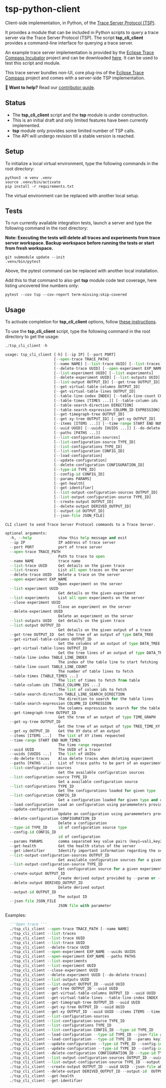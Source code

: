 # tsp-python-client

Client-side implementation, in Python, of the [Trace Server Protocol (TSP)][tsp].

It provides a module that can be included in Python scripts to query a trace server via the Trace Server Protocol (TSP).
The script **tsp_cli_client** provides a command-line interface for querying a trace server.

An example trace server implementation is provided by the [Eclipse Trace Compass Incubator][inc] project and can be downloaded [here][rcp].
It can be used to test this script and module.

This trace server bundles non-UI, core plug-ins of the [Eclipse Trace Compass][etc] project and comes with a server-side TSP implementation.

**👋 Want to help?** Read our [contributor guide][contributing].

## Status

- The **tsp_cli_client** script and the **tsp** module is under construction.
- This is an initial draft and only limited features have been currently implemented.
- **tsp** module only provides some limited number of TSP calls.
- The API will undergo revision till a stable version is reached.

## Setup

To initialize a local virtual environment, type the following commands in the root directory:

```shell
python3 -m venv .venv
source .venv/bin/activate
pip install -r requirements.txt
```

The virtual environment can be replaced with another local setup.

## Tests

To run currently available integration tests, launch a server and type the following command in the root directory:

**Note: Executing the tests will delete all traces and experiments from trace server workspace. Backup workspace before running the tests or start from fresh workspace.**

```shell
git submodule update --init
.venv/bin/pytest
```

Above, the pytest command can be replaced with another local installation.

Add this to that command to also get **tsp** module code test coverage, here listing uncovered line numbers only:

```shell
pytest --cov tsp --cov-report term-missing:skip-covered
```

## Usage

To activate completion for **tsp_cli_client** options, follow [these instructions][agc].

To use the **tsp_cli_client** script, type the following command in the root directory to get the usage:

```python
./tsp_cli_client -h

usage: tsp_cli_client [-h] [--ip IP] [--port PORT] 
                      [--open-trace TRACE_PATH]
                      [--name NAME] [--list-trace UUID] [--list-traces]
                      [--delete-trace UUID] [--open-experiment EXP_NAME]
                      [--list-experiment UUID] [--list-experiments]
                      [--delete-experiment UUID] [--list-outputs UUID]
                      [--list-output OUTPUT_ID] [--get-tree OUTPUT_ID]
                      [--get-virtual-table-columns OUTPUT_ID]
                      [--get-virtual-table-lines OUTPUT_ID] 
                      [--table-line-index INDEX] [--table-line-count COUNT]
                      [--table-times [TIMES ...]] [--table-column-ids [IDs ...]]
                      [--table-search-direction DIRECTION]
                      [--table-search-expression COLUMN_ID EXPRESSION]
                      [--get-timegraph-tree OUTPUT_ID] 
                      [--get-xy-tree OUTPUT_ID] [--get-xy OUTPUT_ID]
                      [--items [ITEMS ...]] [--time-range START END NUM_TIMES]
                      [--uuid UUID] [--uuids [UUIDS ...]] [--do-delete-traces]
                      [--paths [PATHS ...]]
                      [--list-configuration-sources] 
                      [--list-configuration-source TYPE_ID] 
                      [--list-configurations TYPE_ID]
                      [--list-configuration CONFIG_ID] 
                      [--load-configuration] 
                      [--update-configuration] 
                      [--delete-configuration CONFIGURATION_ID]
                      [--type-id TYPE_ID] 
                      [--config-id CONFIG_ID] 
                      [--params PARAMS]
                      [--get-health]
                      [--get-identifier]
                      [--list-output-configuration-sources OUTPUT_ID]
                      [--list-output-configuration-source TYPE_ID]
                      [--create-output OUTPUT_ID]
                      [--delete-output DERIVED_OUTPUT_ID]
                      [--output-id OUTPUT_ID]
                      [--json-file JSON_FILE]

CLI client to send Trace Server Protocol commands to a Trace Server.

optional arguments:
  -h, --help            show this help message and exit
  --ip IP               IP address of trace server
  --port PORT           port of trace server
  --open-trace TRACE_PATH
                        Path to trace to open
  --name NAME           trace name
  --list-trace UUID     Get details on the given trace
  --list-traces         List all open traces on the server
  --delete-trace UUID   Delete a trace on the server
  --open-experiment EXP_NAME
                        Open experiment on the server
  --list-experiment UUID
                        Get details on the given experiment
  --list-experiments    List all open experiments on the server
  --close-experiment UUID
                        Close an experiment on the server
  --delete-experiment UUID
                        Delete an experiment on the server
  --list-outputs UUID   Get details on the given trace
  --list-output OUTPUT_ID
                        Get details on the given output of a trace
  --get-tree OUTPUT_ID  Get the tree of an output of type DATA_TREE
  --get-virtual-table-columns OUTPUT_ID
                        Get the columns of an output of type DATA_TREE
  --get-virtual-table-lines OUTPUT_ID
                        Get the tree lines of an output of type DATA_TREE
  --table-line-index TABLE_LINE_INDEX
                        The index of the table line to start fetching
  --table-line-count TABLE_LINE_COUNT
                        The number of table lines to fetch
  --table-times [TABLE_TIMES ...]
                        The list of times to fetch from table
  --table-column-ids [TABLE_COLUMN_IDS ...]
                        The list of column ids to fetch
  --table-search-direction TABLE_LINE_SEARCH_DIRECTION
                        The direction to search for the table lines
  --table-search-expression COLUMN_ID EXPRESSION
                        The columns expression to search for the table lines
  --get-timegraph-tree OUTPUT_ID
                        Get the tree of an output of type TIME_GRAPH
  --get-xy-tree OUTPUT_ID
                        Get the tree of an output of type TREE_TIME_XY
  --get-xy OUTPUT_ID    Get the XY data of an output
  --items [ITEMS ...]   The list of XY items requested
  --time-range START END NUM_TIMES
                        The time range requested
  --uuid UUID           The UUID of a trace
  --uuids [UUIDS ...]   The list of UUIDs
  --do-delete-traces    Also delete traces when deleting experiment
  --paths [PATHS ...]   List of trace paths to be part of an experiment
  --list-configuration-sources
                        Get the available configuration sources
  --list-configuration-source TYPE_ID
                        Get a available configuration source
  --list-configurations TYPE_ID
                        Get the configurations loaded for given type
  --list-configuration CONFIG_ID
                        Get a configuration loaded for given type and config id
  --load-configuration  Load an configuration using paramemeters provided by --params
  --update-configuration
                        Update an configuration using paramemeters provided by --params
  --delete-configuration CONFIGURATION_ID
                        Delete a configuration
  --type-id TYPE_ID     id of configuration source type
  --config-id CONFIG_ID
                        id of configuration
  --params PARAMS       comma separated key value pairs (key1=val1,key2=val2)
  --get-health          Get the health status of the server
  --get-identifier      Identify important information regarding the server and the system
  --list-output-configuration-sources OUTPUT_ID
                        Get available configuration sources for a given experiment and output
  --list-output-configuration-source TYPE_ID
                        Get configuration source for a given experiment, output and type
  --create-output OUTPUT_ID
                        Create derived output provided by --param or --json-file
  --delete-output DERIVED_OUTPUT_ID
                        Delete derived output
  --output-id OUTPUT_ID
                        The output ID
  --json-file JSON_FILE
                        JSON file with parameter
```

Examples:
```python
  '''Open trace ''' 
  ./tsp_cli_client --open-trace TRACE_PATH [--name NAME]
  ./tsp_cli_client --list-traces
  ./tsp_cli_client --list-trace UUID
  ./tsp_cli_client --list-trace UUID
  ./tsp_cli_client --delete-trace UUID
  ./tsp_cli_client --open-experiment EXP_NAME --uuids UUIDS 
  ./tsp_cli_client --open-experiment EXP_NAME --paths PATHS
  ./tsp_cli_client --list-experiments
  ./tsp_cli_client --list-experiment UUID
  ./tsp_cli_client --close-experiment UUID
  ./tsp_cli_client --delete-experiment UUID [--do-delete-traces]
  ./tsp_cli_client --list-outputs UUID
  ./tsp_cli_client --list-output OUTPUT_ID --uuid UUID
  ./tsp_cli_client --get-tree OUTPUT_ID --uuid UUID
  ./tsp_cli_client --get-virtual-table-columns OUTPUT_ID --uuid UUID
  ./tsp_cli_client --get-virtual-table-lines --table-line-index INDEX --table-line-count COUNT --table-column-ids IDs --table-search-direction DIRECTION --table-search-expression COLUMN_ID EXPRESSION
  ./tsp_cli_client --get-timegraph-tree OUTPUT_ID --uuid UUID
  ./tsp_cli_client --get-xy-tree OUTPUT_ID --uuid UUID
  ./tsp_cli_client --get-xy OUTPUT_ID --uuid UUID --items ITEMS --time-range START END NUM_TIMES
  ./tsp_cli_client --list-configuration-sources
  ./tsp_cli_client --list-configuration-source TYPE_ID
  ./tsp_cli_client --list-configurations TYPE_ID
  ./tsp_cli_client --list-configuration CONFIG_ID --type-id TYPE_ID
  ./tsp_cli_client --load-configuration --type-id TYPE_ID --json-file absolute-path-to-json-file
  ./tsp_cli_client --load-configuration --type-id TYPE_ID --params key1:value1
  ./tsp_cli_client --update-configuration --type-id TYPE_ID --config-id CONFIG_ID --json-file absolute-path-to-json-file
  ./tsp_cli_client --update-configuration --type-id TYPE_ID --config-id CONFIG_ID --params key1=value1,key2=value2
  ./tsp_cli_client --delete-configuration CONFIGURATION_ID --type-id TYPE_ID
  ./tsp_cli_client --list-output-configuration-sources OUTPUT_ID --uuid UUID
  ./tsp_cli_client --list-output-configuration-source TYPE_ID --output-id OUTPUT_ID --uuid UUID
  ./tsp_cli_client --create-output OUTPUT_ID --uuid UUID --json-file absolute-path-to-json-file
  ./tsp_cli_client --delete-output DERIVED_OUTPUT_ID --output-id  OUTPUT_ID --uuid UUID
  ./tsp_cli_client --get-health
  ./tsp_cli_client --get-identifier
```

[agc]: https://kislyuk.github.io/argcomplete/#activating-global-completion
[contributing]: CONTRIBUTING.md
[etc]: https://www.eclipse.org/tracecompass/
[inc]: https://projects.eclipse.org/projects/tools.tracecompass.incubator
[rcp]: https://download.eclipse.org/tracecompass.incubator/trace-server/rcp/
[tsp]: https://github.com/eclipse-cdt-cloud/trace-server-protocol
